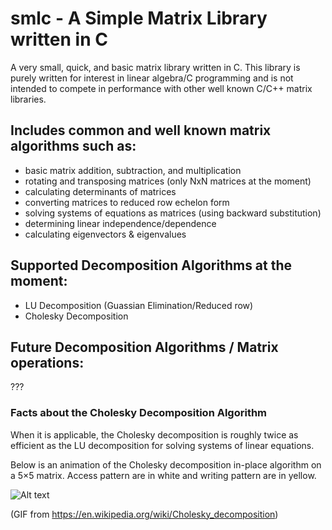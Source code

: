 # smlc - A Simple Matrix Library written in C

A very small, quick, and basic matrix library written in C. This library is purely written for interest in linear algebra/C programming and is not intended to compete in performance with other well known C/C++ matrix libraries. 

## Includes common and well known matrix algorithms such as:
  - basic matrix addition, subtraction, and multiplication
  - rotating and transposing matrices (only NxN matrices at the moment)
  - calculating determinants of matrices
  - converting matrices to reduced row echelon form
  - solving systems of equations as matrices (using backward substitution)
  - determining linear independence/dependence 
  - calculating eigenvectors & eigenvalues 
  
## Supported Decomposition Algorithms at the moment:   
  - LU Decomposition (Guassian Elimination/Reduced row)
  - Cholesky Decomposition

## Future Decomposition Algorithms / Matrix operations: 
  ???
  
### Facts about the Cholesky Decomposition Algorithm  
When it is applicable, the Cholesky decomposition is roughly twice as efficient as the LU decomposition for solving systems of linear equations.

Below is an animation of the Cholesky decomposition in-place algorithm on a 5×5 matrix. Access pattern are in white and writing pattern are in yellow.

![Alt text](https://cloud.githubusercontent.com/assets/10769110/26377885/14ace690-3fc7-11e7-9867-2d6c99d9e236.gif)

(GIF from https://en.wikipedia.org/wiki/Cholesky_decomposition)
  
